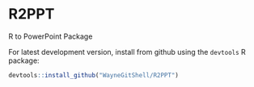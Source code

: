 # R2PPT
R to PowerPoint Package


For latest development version, install from github using the `devtools` R package:

```r
devtools::install_github("WayneGitShell/R2PPT")
```